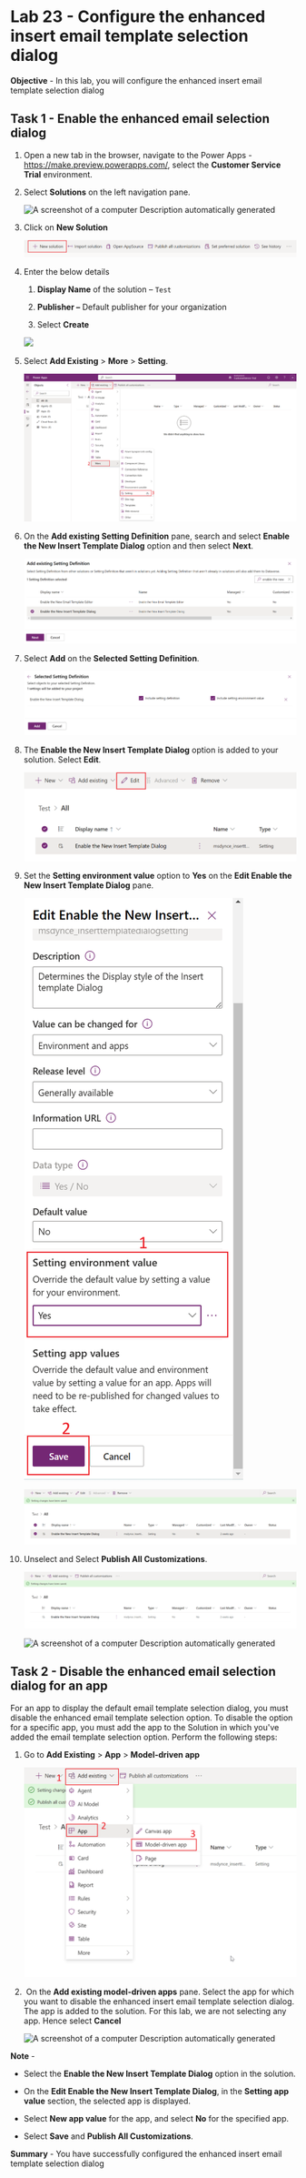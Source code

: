# Lab 23 - Configure the enhanced insert email template selection dialog

**Objective** - In this lab, you will configure the enhanced insert email template selection dialog

## Task 1 - Enable the enhanced email selection dialog

1. Open a new tab in the browser, navigate to the Power
    Apps - https://make.preview.powerapps.com/, select the **Customer
    Service Trial** environment.

2. Select **Solutions** on the left navigation pane.

    ![A screenshot of a computer Description automatically
generated](./media/media23/image1.png)

3.  Click on **New Solution**

    ![](./media/media23/image2.png)

4.  Enter the below details

    1.  **Display Name** of the solution – `Test`

    2.  **Publisher –** Default publisher for your organization

    3.  Select **Create**

      ![](./media/media23/image14.png)

5.  Select **Add Existing** \> **More** \> **Setting**.

      ![](./media/media23/image4.png)

6.  On the **Add existing Setting Definition** pane, search and select
    **Enable the New Insert Template Dialog** option and then
    select **Next**.

     ![](./media/media23/image5.png)

7.  Select **Add** on the **Selected Setting Definition**.

      ![](./media/media23/image6.png)

8.  The **Enable the New Insert Template Dialog** option is added to
    your solution. Select **Edit**.

      ![](./media/media23/image7.png)

9.  Set the **Setting environment value** option to **Yes** on
    the **Edit Enable the New Insert Template Dialog** pane.

      ![](./media/media23/image8.png)

      ![](./media/media23/image9.png)

10. Unselect and Select **Publish All Customizations**.

      ![](./media/media23/image10.png)

      ![A screenshot of a computer Description automatically
generated](./media/media23/image11.png)

## Task 2 - Disable the enhanced email selection dialog for an app

For an app to display the default email template selection dialog, you
must disable the enhanced email template selection option. To disable
the option for a specific app, you must add the app to the Solution in
which you've added the email template selection option. Perform the
following steps:

1.  Go to **Add Existing** \> **App** \> **Model-driven app**

    ![](./media/media23/image12.png)

2.   On the **Add existing model-driven apps** pane. Select the app for
    which you want to disable the enhanced insert email template
    selection dialog. The app is added to the solution. For this lab, we
    are not selecting any app. Hence select **Cancel**

    ![A screenshot of a computer Description automatically
generated](./media/media23/image13.png)

**Note** -

- Select the **Enable the New Insert Template Dialog** option in the
  solution.

- On the **Edit Enable the New Insert Template Dialog**, in
  the **Setting app value** section, the selected app is displayed.

- Select **New app value** for the app, and select **No** for the
  specified app.

- Select **Save** and **Publish All Customizations**.

**Summary** - You have successfully configured the enhanced insert email template selection dialog
